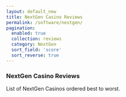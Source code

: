 ```yaml
---
layout: default_new
title: NextGen Casino Reviews
permalink: /software/nextgen/
pagination: 
  enabled: true
  collection: reviews
  category: NextGen
  sort_field: 'score'
  sort_reverse: true
---
```


### NextGen Casino Reviews

List of NextGen Casinos ordered best to worst.